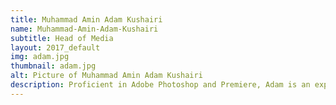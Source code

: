 ```yaml
---
title: Muhammad Amin Adam Kushairi
name: Muhammad-Amin-Adam-Kushairi
subtitle: Head of Media
layout: 2017_default
img: adam.jpg
thumbnail: adam.jpg
alt: Picture of Muhammad Amin Adam Kushairi
description: Proficient in Adobe Photoshop and Premiere, Adam is an experienced graphic designer that has worked for numerous programmes such as Manchester Malaysian Night and KMS A Level Student Body. His background in engineering has benefitted him in terms of creative thinking that enables him to deliver stunning publicity materials for MSTC.
---
```


